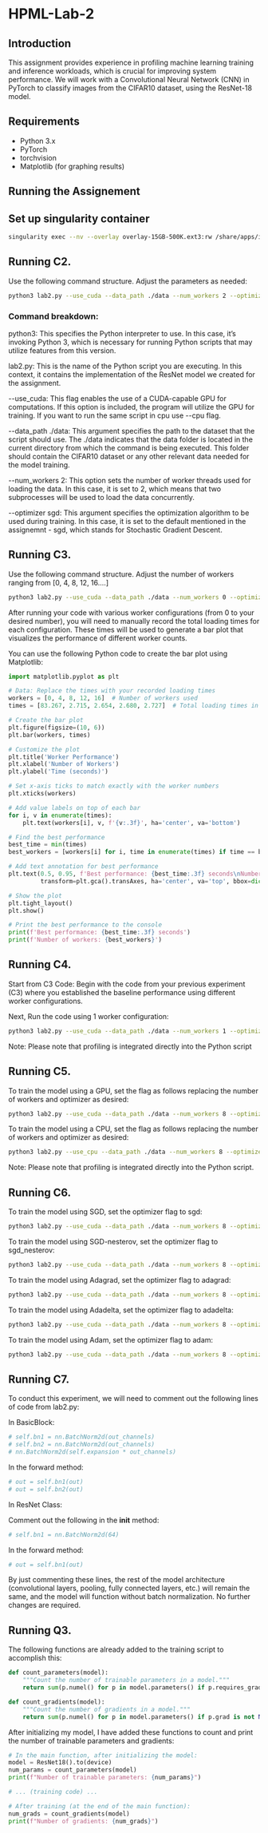 # HPML-Lab-2

## Introduction
This assignment provides experience in profiling machine learning training and inference workloads, which is crucial for improving system performance. We will work with a Convolutional Neural Network (CNN) in PyTorch to classify images from the CIFAR10 dataset, using the ResNet-18 model.

## Requirements
- Python 3.x
- PyTorch
- torchvision
- Matplotlib (for graphing results)

## Running the Assignement
## Set up singularity container
```bash
singularity exec --nv --overlay overlay-15GB-500K.ext3:rw /share/apps/images/cuda12.1.1-cudnn8.9.0-devel-ubuntu22.04.2.sif /bin/bash
```
## Running C2. 
Use the following command structure. Adjust the parameters as needed:

```bash
python3 lab2.py --use_cuda --data_path ./data --num_workers 2 --optimizer sgd
```
### Command breakdown:

python3: This specifies the Python interpreter to use. In this case, it’s invoking Python 3, which is necessary for running Python scripts that may utilize features from this version.

lab2.py: This is the name of the Python script you are executing. In this context, it contains the implementation of the ResNet model we created for the assignment.

--use_cuda: This flag enables the use of a CUDA-capable GPU for computations. If this option is included, the program will utilize the GPU for training. If you want to run the same script in cpu use --cpu flag.

--data_path ./data: This argument specifies the path to the dataset that the script should use. The ./data indicates that the data folder is located in the current directory from which the command is being executed. This folder should contain the CIFAR10 dataset or any other relevant data needed for the model training.

--num_workers 2: This option sets the number of worker threads used for loading the data. In this case, it is set to 2, which means that two subprocesses will be used to load the data concurrently. 

--optimizer sgd: This argument specifies the optimization algorithm to be used during training. In this case, it is set to the default mentioned in the assignemnt - sgd, which stands for Stochastic Gradient Descent. 

## Running C3.
Use the following command structure. Adjust the number of workers ranging from [0, 4, 8, 12, 16....]
```bash
python3 lab2.py --use_cuda --data_path ./data --num_workers 0 --optimizer sgd
```
After running your code with various worker configurations (from 0 to your desired number), you will need to manually record the total loading times for each configuration. These times will be used to generate a bar plot that visualizes the performance of different worker counts.

You can use the following Python code to create the bar plot using Matplotlib:
```python
import matplotlib.pyplot as plt

# Data: Replace the times with your recorded loading times
workers = [0, 4, 8, 12, 16]  # Number of workers used
times = [83.267, 2.715, 2.654, 2.680, 2.727]  # Total loading times in seconds

# Create the bar plot
plt.figure(figsize=(10, 6))
plt.bar(workers, times)

# Customize the plot
plt.title('Worker Performance')
plt.xlabel('Number of Workers')
plt.ylabel('Time (seconds)')

# Set x-axis ticks to match exactly with the worker numbers
plt.xticks(workers)

# Add value labels on top of each bar
for i, v in enumerate(times):
    plt.text(workers[i], v, f'{v:.3f}', ha='center', va='bottom')

# Find the best performance
best_time = min(times)
best_workers = [workers[i] for i, time in enumerate(times) if time == best_time]

# Add text annotation for best performance
plt.text(0.5, 0.95, f'Best performance: {best_time:.3f} seconds\nNumber of workers: {best_workers}', 
         transform=plt.gca().transAxes, ha='center', va='top', bbox=dict(facecolor='white', alpha=0.8))

# Show the plot
plt.tight_layout()
plt.show()

# Print the best performance to the console
print(f'Best performance: {best_time:.3f} seconds')
print(f'Number of workers: {best_workers}')

```

## Running C4.

Start from C3 Code: Begin with the code from your previous experiment (C3) where you established the baseline performance using different worker configurations.

Next, Run the code using 1 worker configuration:
```bash
python3 lab2.py --use_cuda --data_path ./data --num_workers 1 --optimizer sgd
```

Note: Please note that profiling is integrated directly into the Python script

## Running C5.
To train the model using a GPU, set the flag as follows replacing the number of workers and optimizer as desired:
```bash
python3 lab2.py --use_cuda --data_path ./data --num_workers 8 --optimizer sgd
```
To train the model using a CPU, set the flag as follows replacing the number of workers and optimizer as desired:
```bash
python3 lab2.py --use_cpu --data_path ./data --num_workers 8 --optimizer sgd
```
Note: Please note that profiling is integrated directly into the Python script.

## Running C6.
To train the model using SGD, set the optimizer flag to sgd:
```bash
python3 lab2.py --use_cuda --data_path ./data --num_workers 8 --optimizer sgd
```
To train the model using SGD-nesterov, set the optimizer flag to sgd_nesterov:
```bash
python3 lab2.py --use_cuda --data_path ./data --num_workers 8 --optimizer sgd_nesterov
```

To train the model using Adagrad, set the optimizer flag to adagrad:
```bash
python3 lab2.py --use_cuda --data_path ./data --num_workers 8 --optimizer adagrad
```

To train the model using Adadelta, set the optimizer flag to adadelta:
```bash
python3 lab2.py --use_cuda --data_path ./data --num_workers 8 --optimizer adadelta
```

To train the model using Adam, set the optimizer flag to adam:
```bash
python3 lab2.py --use_cuda --data_path ./data --num_workers 8 --optimizer adam
```

## Running C7.
To conduct this experiment, we will need to comment out the following lines of code from lab2.py:

In BasicBlock:
```python
# self.bn1 = nn.BatchNorm2d(out_channels)
# self.bn2 = nn.BatchNorm2d(out_channels)
# nn.BatchNorm2d(self.expansion * out_channels)
```
In the forward method:
```python
# out = self.bn1(out)
# out = self.bn2(out)
```
In ResNet Class:

Comment out the following in the __init__ method:
```python
# self.bn1 = nn.BatchNorm2d(64)
```

In the forward method:
```python
# out = self.bn1(out)
```

By just commenting these lines, the rest of the model architecture (convolutional layers, pooling, fully connected layers, etc.) will remain the same, and the model will function without batch normalization. No further changes are required.

## Running Q3.
The following functions are already added to the training script to accomplish this:
```python
def count_parameters(model):
    """Count the number of trainable parameters in a model."""
    return sum(p.numel() for p in model.parameters() if p.requires_grad)

def count_gradients(model):
    """Count the number of gradients in a model."""
    return sum(p.numel() for p in model.parameters() if p.grad is not None)
```
After initializing my model, I have added these functions to count and print the number of trainable parameters and gradients:
```python
# In the main function, after initializing the model:
model = ResNet18().to(device)
num_params = count_parameters(model)
print(f"Number of trainable parameters: {num_params}")

# ... (training code) ...

# After training (at the end of the main function):
num_grads = count_gradients(model)
print(f"Number of gradients: {num_grads}")

```







